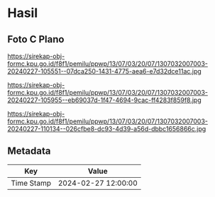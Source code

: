 # Hasil

## Foto C Plano

https://sirekap-obj-formc.kpu.go.id/f8f1/pemilu/ppwp/13/07/03/20/07/1307032007003-20240227-105551--07dca250-1431-4775-aea6-e7d32dce11ac.jpg

https://sirekap-obj-formc.kpu.go.id/f8f1/pemilu/ppwp/13/07/03/20/07/1307032007003-20240227-105955--eb69037d-1f47-4694-9cac-ff4283f859f8.jpg

https://sirekap-obj-formc.kpu.go.id/f8f1/pemilu/ppwp/13/07/03/20/07/1307032007003-20240227-110134--026cfbe8-dc93-4d39-a56d-dbbc1656866c.jpg


## Metadata

| Key        | Value               |
| ---------- | ------------------- |
| Time Stamp | 2024-02-27 12:00:00 |



